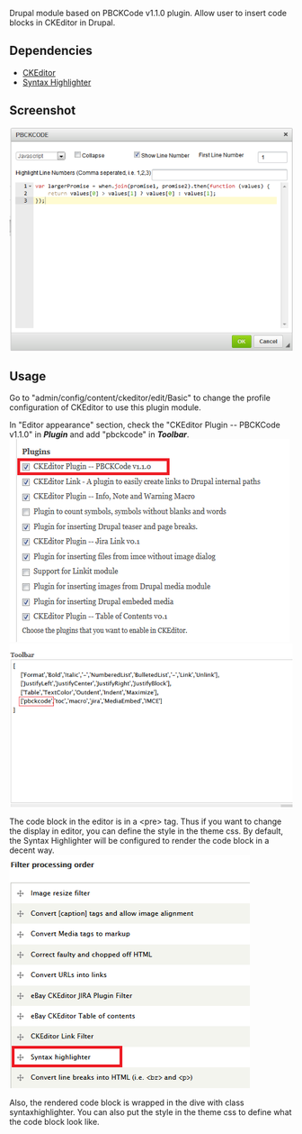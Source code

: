 Drupal module based on PBCKCode v1.1.0 plugin. Allow user to insert code blocks in CKEditor in Drupal.

## Dependencies
* [CKEditor](https://drupal.org/project/ckeditor)
* [Syntax Highlighter](https://drupal.org/project/syntaxhighlighter)

## Screenshot
![Interface tag](_md/codeblock_ui.PNG)

## Usage
Go to "admin/config/content/ckeditor/edit/Basic" to change the profile configuration of CKEditor to use this plugin module.

In "Editor appearance" section, check the "CKEditor Plugin -- PBCKCode v1.1.0" in ***Plugin*** and add "pbckcode" in ***Toolbar***.
![Configuration  tag](_md/plugin_config.PNG)
![Configuration  tag](_md/toolbar_config.PNG)

The code block in the editor is in a &lt;pre&gt; tag. Thus if you want to change the display in editor, you can define the style in the theme css.
By default, the Syntax Highlighter will be configured to render the code block in a decent way.
![Configuration  tag](_md/filter_config.PNG)

Also, the rendered code block is wrapped in the dive with class syntaxhighlighter. You can also put the style in the theme css to define what the code block look like.
